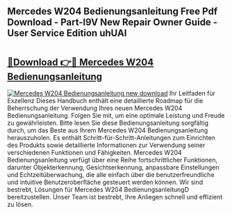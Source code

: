 ## Mercedes W204 Bedienungsanleitung Free Pdf Download - Part-l9V New Repair Owner Guide - User Service Edition uhUAl

# <h2><a href="http://df4pv2.blite.top/?on=Mercedes+W204+Bedienungsanleitung">🔗Download 👉🔴 Mercedes W204 Bedienungsanleitung</a></h2>

[![Mercedes W204 Bedienungsanleitung new download](https://i.imgur.com/lujVjoI.png)](http://df4pv2.blite.top/?on=Mercedes+W204+Bedienungsanleitung)
Ihr Leitfaden für Exzellenz Dieses Handbuch enthält eine detaillierte Roadmap für die Beherrschung der Verwendung Ihres neuen Mercedes W204 Bedienungsanleitung. Folgen Sie mit, um eine optimale Leistung und Freude zu gewährleisten. Bitte lesen Sie diese Bedienungsanleitung sorgfältig durch, um das Beste aus Ihrem Mercedes W204 Bedienungsanleitung herauszuholen. Es enthält Schritt-für-Schritt-Anleitungen zum Einrichten des Produkts sowie detaillierte Informationen zur Verwendung seiner verschiedenen Funktionen und Fähigkeiten. Mercedes W204 Bedienungsanleitung verfügt über eine Reihe fortschrittlicher Funktionen, darunter Objekterkennung, Gesichtserkennung, anpassbare Einstellungen und Echtzeitüberwachung, die alle einfach über die benutzerfreundliche und intuitive Benutzeroberfläche gesteuert werden können. Wir sind bestrebt, Lösungen für Mercedes W204 BedienungsanleitungD bereitzustellen. Unser Team ist bestrebt, Ihre Anliegen schnell und effizient zu lösen.
